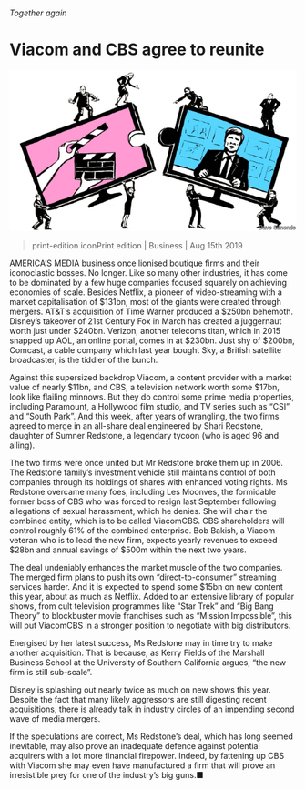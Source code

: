 ###### Together again

# Viacom and CBS agree to reunite 

![image](images/20190817_WBD001.jpg) 

> print-edition iconPrint edition | Business | Aug 15th 2019 

AMERICA’S MEDIA business once lionised boutique firms and their iconoclastic bosses. No longer. Like so many other industries, it has come to be dominated by a few huge companies focused squarely on achieving economies of scale. Besides Netflix, a pioneer of video-streaming with a market capitalisation of $131bn, most of the giants were created through mergers. AT&T’s acquisition of Time Warner produced a $250bn behemoth. Disney’s takeover of 21st Century Fox in March has created a juggernaut worth just under $240bn. Verizon, another telecoms titan, which in 2015 snapped up AOL, an online portal, comes in at $230bn. Just shy of $200bn, Comcast, a cable company which last year bought Sky, a British satellite broadcaster, is the tiddler of the bunch. 

Against this supersized backdrop Viacom, a content provider with a market value of nearly $11bn, and CBS, a television network worth some $17bn, look like flailing minnows. But they do control some prime media properties, including Paramount, a Hollywood film studio, and TV series such as “CSI” and “South Park”. And this week, after years of wrangling, the two firms agreed to merge in an all-share deal engineered by Shari Redstone, daughter of Sumner Redstone, a legendary tycoon (who is aged 96 and ailing). 

The two firms were once united but Mr Redstone broke them up in 2006. The Redstone family’s investment vehicle still maintains control of both companies through its holdings of shares with enhanced voting rights. Ms Redstone overcame many foes, including Les Moonves, the formidable former boss of CBS who was forced to resign last September following allegations of sexual harassment, which he denies. She will chair the combined entity, which is to be called ViacomCBS. CBS shareholders will control roughly 61% of the combined enterprise. Bob Bakish, a Viacom veteran who is to lead the new firm, expects yearly revenues to exceed $28bn and annual savings of $500m within the next two years. 

The deal undeniably enhances the market muscle of the two companies. The merged firm plans to push its own “direct-to-consumer” streaming services harder. And it is expected to spend some $15bn on new content this year, about as much as Netflix. Added to an extensive library of popular shows, from cult television programmes like “Star Trek” and “Big Bang Theory” to blockbuster movie franchises such as “Mission Impossible”, this will put ViacomCBS in a stronger position to negotiate with big distributors. 

Energised by her latest success, Ms Redstone may in time try to make another acquisition. That is because, as Kerry Fields of the Marshall Business School at the University of Southern California argues, “the new firm is still sub-scale”. 

Disney is splashing out nearly twice as much on new shows this year. Despite the fact that many likely aggressors are still digesting recent acquisitions, there is already talk in industry circles of an impending second wave of media mergers. 

If the speculations are correct, Ms Redstone’s deal, which has long seemed inevitable, may also prove an inadequate defence against potential acquirers with a lot more financial firepower. Indeed, by fattening up CBS with Viacom she may even have manufactured a firm that will prove an irresistible prey for one of the industry’s big guns.■ 

